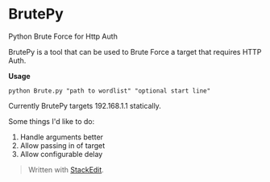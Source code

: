
# BrutePy
Python Brute Force for Http Auth

BrutePy is a tool that can be used to Brute Force a target that requires HTTP Auth.


**Usage**

```
python Brute.py "path to wordlist" "optional start line"
```

Currently BrutePy targets 192.168.1.1 statically.

Some things I'd like to do:

 1. Handle arguments better
 2. Allow passing in of target
 3. Allow configurable delay

> Written with [StackEdit](https://stackedit.io/).
